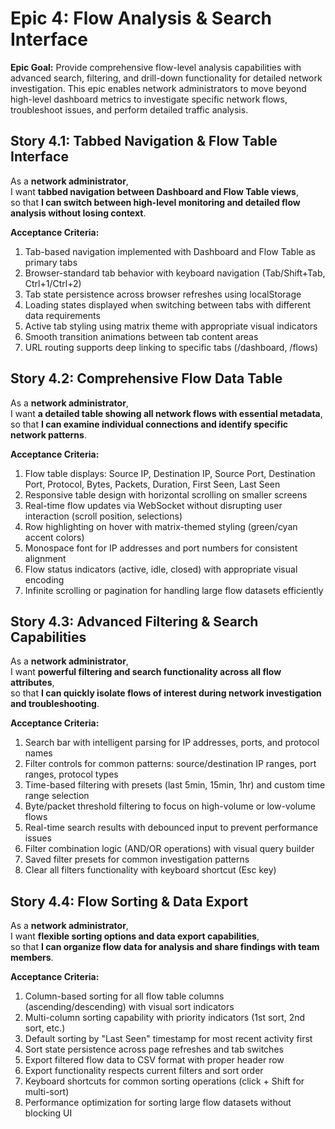 # Epic 4: Flow Analysis & Search Interface

**Epic Goal:** Provide comprehensive flow-level analysis capabilities with advanced search, filtering, and drill-down functionality for detailed network investigation. This epic enables network administrators to move beyond high-level dashboard metrics to investigate specific network flows, troubleshoot issues, and perform detailed traffic analysis.

## Story 4.1: Tabbed Navigation & Flow Table Interface
As a **network administrator**,  
I want **tabbed navigation between Dashboard and Flow Table views**,  
so that **I can switch between high-level monitoring and detailed flow analysis without losing context**.

**Acceptance Criteria:**
1. Tab-based navigation implemented with Dashboard and Flow Table as primary tabs
2. Browser-standard tab behavior with keyboard navigation (Tab/Shift+Tab, Ctrl+1/Ctrl+2)
3. Tab state persistence across browser refreshes using localStorage
4. Loading states displayed when switching between tabs with different data requirements
5. Active tab styling using matrix theme with appropriate visual indicators
6. Smooth transition animations between tab content areas
7. URL routing supports deep linking to specific tabs (/dashboard, /flows)

## Story 4.2: Comprehensive Flow Data Table
As a **network administrator**,  
I want **a detailed table showing all network flows with essential metadata**,  
so that **I can examine individual connections and identify specific network patterns**.

**Acceptance Criteria:**
1. Flow table displays: Source IP, Destination IP, Source Port, Destination Port, Protocol, Bytes, Packets, Duration, First Seen, Last Seen
2. Responsive table design with horizontal scrolling on smaller screens
3. Real-time flow updates via WebSocket without disrupting user interaction (scroll position, selections)
4. Row highlighting on hover with matrix-themed styling (green/cyan accent colors)
5. Monospace font for IP addresses and port numbers for consistent alignment
6. Flow status indicators (active, idle, closed) with appropriate visual encoding
7. Infinite scrolling or pagination for handling large flow datasets efficiently

## Story 4.3: Advanced Filtering & Search Capabilities
As a **network administrator**,  
I want **powerful filtering and search functionality across all flow attributes**,  
so that **I can quickly isolate flows of interest during network investigation and troubleshooting**.

**Acceptance Criteria:**
1. Search bar with intelligent parsing for IP addresses, ports, and protocol names
2. Filter controls for common patterns: source/destination IP ranges, port ranges, protocol types
3. Time-based filtering with presets (last 5min, 15min, 1hr) and custom time range selection
4. Byte/packet threshold filtering to focus on high-volume or low-volume flows
5. Real-time search results with debounced input to prevent performance issues
6. Filter combination logic (AND/OR operations) with visual query builder
7. Saved filter presets for common investigation patterns
8. Clear all filters functionality with keyboard shortcut (Esc key)

## Story 4.4: Flow Sorting & Data Export
As a **network administrator**,  
I want **flexible sorting options and data export capabilities**,  
so that **I can organize flow data for analysis and share findings with team members**.

**Acceptance Criteria:**
1. Column-based sorting for all flow table columns (ascending/descending) with visual sort indicators
2. Multi-column sorting capability with priority indicators (1st sort, 2nd sort, etc.)
3. Default sorting by "Last Seen" timestamp for most recent activity first
4. Sort state persistence across page refreshes and tab switches
5. Export filtered flow data to CSV format with proper header row
6. Export functionality respects current filters and sort order
7. Keyboard shortcuts for common sorting operations (click + Shift for multi-sort)
8. Performance optimization for sorting large flow datasets without blocking UI
